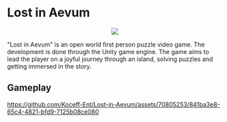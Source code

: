 # Lost in Aevum

<p align="center">
  <img src="https://i.ibb.co/hM7Khwt/unknown.png">
</p>

"Lost in Aevum" is an open world first person puzzle video game. The development is done through the Unity game engine. The game aims to lead the player on a joyful journey through an island, solving puzzles and getting immersed in the story.

## Gameplay
https://github.com/Koceff-Ent/Lost-in-Aevum/assets/70805253/841ba3e8-65c4-4821-bfd9-7125b08ce080

